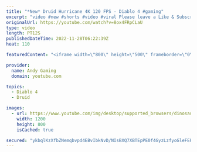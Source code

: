 ```yaml
---
title: "*New* Druid Hurricane 4K 120 FPS - Diablo 4 #gaming"
excerpt: "video #new #shorts #video #viral Please leave a Like & Subscribe, it helps the channel grow!"
originalUrl: https://youtube.com/watch?v=8ox4FRpCLaU
type: video
length: PT12S
publishedDateTime: 2022-11-28T06:22:39Z
heat: 110

featuredContent: "<iframe width=\"800\" height=\"500\" frameborder=\"0\" src=\"https://www.youtube.com/embed/8ox4FRpCLaU\" allow=\"accelerometer; autoplay; encrypted-media; gyroscope; picture-in-picture\" allowfullscreen></iframe>"

provider:
  name: Andy Gaming
  domain: youtube.com

topics:
  - Diablo 4
  - Druid

images:
  - url: https://www.youtube.com/img/desktop/supported_browsers/dinosaur.png
    width: 1200
    height: 800
    isCached: true

secured: "ykbqlKzXfbZNemqbvpd4EBvIbkNvD/NIsBXQ7XBTEpPE0f4GyzLzfyoGleFEPCIeq6UOHku0rGsISGihGLcx4g0yjkVpv4ndIgvbMy5dcrbDks1ThtEZo7WA1RKIzWRkJKVdPVw5CH1PcxpOwzBtkrW9tkSpoDXbb9tPJAUSu/dBZRzb19cQgDWNj9kjJrAR6dLxp7d+uOFZM8PJ+p+YtDoUjVKHi1SBWc7fb9Y5KigHIM5E5k5udMxqBOF8UdYV3TrdrmgTFwHBOUXr2osSybDiaHapB+Hjo4H6eE15OTTxf5azHWAK4USn6KqWEyiHZaorRtYgET/6ISCESUnrtX20lzCjM6ILD2BoyWA/50VMRYzLoNuN1ndkS2ayuG5D/rIEI/NTi82V5IIZOvftBSyPIEOnVt7Mzx2zoXZz3Tg=;1Iii00CHG9+XZR0+PuONhw=="
---
```


